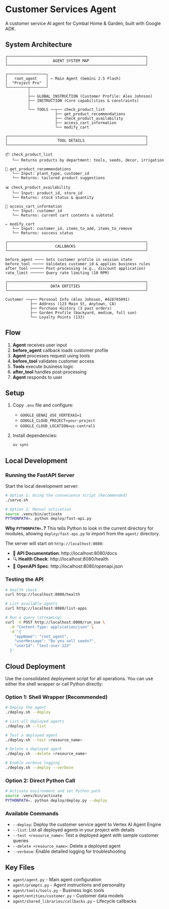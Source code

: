 
# Customer Services Agent

A customer service AI agent for Cymbal Home & Garden, built with Google ADK.

## System Architecture

```
┌─────────────────────────────────────────────────────────────┐
│                    AGENT SYSTEM MAP                         │
└─────────────────────────────────────────────────────────────┘

┌─────────────────┐
│   root_agent    │ ← Main Agent (Gemini 2.5 Flash)
│  "Project Pro"  │
└─────────┬───────┘
          │
          ├── GLOBAL_INSTRUCTION (Customer Profile: Alex Johnson)
          ├── INSTRUCTION (Core capabilities & constraints)
          │
          └── TOOLS ──┬── check_product_list
                      ├── get_product_recommendations  
                      ├── check_product_availability
                      ├── access_cart_information
                      └── modify_cart

┌─────────────────────────────────────────────────────────────┐
│                      TOOL DETAILS                           │
└─────────────────────────────────────────────────────────────┘

📦 check_product_list
   └── Returns products by department: tools, seeds, decor, irrigation

🎯 get_product_recommendations  
   └── Input: plant_type, customer_id
   └── Returns: tailored product suggestions

📊 check_product_availability
   └── Input: product_id, store_id
   └── Returns: stock status & quantity

🛒 access_cart_information
   └── Input: customer_id
   └── Returns: current cart contents & subtotal

✏️ modify_cart
   └── Input: customer_id, items_to_add, items_to_remove
   └── Returns: success status

┌─────────────────────────────────────────────────────────────┐
│                     CALLBACKS                               │
└─────────────────────────────────────────────────────────────┘

before_agent ──── Sets customer profile in session state
before_tool ───── Validates customer_id & applies business rules
after_tool ────── Post-processing (e.g., discount application)
rate_limit ────── Query rate limiting (10 RPM)

┌─────────────────────────────────────────────────────────────┐
│                   DATA ENTITIES                             │
└─────────────────────────────────────────────────────────────┘

Customer ──┬── Personal Info (Alex Johnson, #428765091)
           ├── Address (123 Main St, Anytown, CA)
           ├── Purchase History (3 past orders)
           ├── Garden Profile (backyard, medium, full sun)
           └── Loyalty Points (133)
```

## Flow

1. **Agent** receives user input
2. **before_agent** callback loads customer profile
3. **Agent** processes request using tools
4. **before_tool** validates customer access
5. **Tools** execute business logic
6. **after_tool** handles post-processing
7. **Agent** responds to user

## Setup

1. Copy `.env` file and configure:
   - `GOOGLE_GENAI_USE_VERTEXAI=1`
   - `GOOGLE_CLOUD_PROJECT=your-project`
   - `GOOGLE_CLOUD_LOCATION=us-central1`

2. Install dependencies:
   ```bash
   uv sync
   ```

## Local Development

### Running the FastAPI Server

Start the local development server:

```bash
# Option 1: Using the convenience script (Recommended)
./serve.sh

# Option 2: Manual activation
source .venv/bin/activate
PYTHONPATH=. python deploy/fast-api.py
```

**Why `PYTHONPATH=.`?** This tells Python to look in the current directory for modules, allowing `deploy/fast-api.py` to import from the `agent/` directory.

The server will start on `http://localhost:8080`:
- 📖 **API Documentation**: http://localhost:8080/docs
- 🔍 **Health Check**: http://localhost:8080/health
- 🎯 **OpenAPI Spec**: http://localhost:8080/openapi.json

### Testing the API

```bash
# Health check
curl http://localhost:8080/health

# List available agents
curl http://localhost:8080/list-apps

# Run a query (streaming)
curl -X POST http://localhost:8080/run_sse \
  -H "Content-Type: application/json" \
  -d '{
    "appName": "root_agent",
    "userMessage": "Do you sell seeds?",
    "userId": "test-user-123"
  }'
```

## Cloud Deployment

Use the consolidated deployment script for all operations. You can use either the shell wrapper or call Python directly:

### Option 1: Shell Wrapper (Recommended)
```bash
# Deploy the agent
./deploy.sh --deploy

# List all deployed agents
./deploy.sh --list

# Test a deployed agent
./deploy.sh --test <resource_name>

# Delete a deployed agent
./deploy.sh --delete <resource_name>

# Enable verbose logging
./deploy.sh --deploy --verbose
```

### Option 2: Direct Python Call
```bash
# Activate environment and set Python path
source .venv/bin/activate
PYTHONPATH=. python deploy/deploy.py --deploy
```

### Available Commands
- `--deploy`: Deploy the customer service agent to Vertex AI Agent Engine
- `--list`: List all deployed agents in your project with details
- `--test <resource_name>`: Test a deployed agent with sample customer queries
- `--delete <resource_name>`: Delete a deployed agent
- `--verbose`: Enable detailed logging for troubleshooting

## Key Files

- `agent/agent.py` - Main agent configuration
- `agent/prompts.py` - Agent instructions and personality
- `agent/tools/tools.py` - Business logic tools
- `agent/entities/customer.py` - Customer data models
- `agent/shared_libraries/callbacks.py` - Lifecycle callbacks